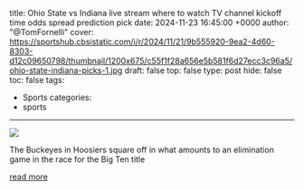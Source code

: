 title: Ohio State vs Indiana live stream where to watch TV channel kickoff time odds spread prediction pick
date: 2024-11-23 16:45:00 +0000
author: "@TomFornelli"
cover: https://sportshub.cbsistatic.com/i/r/2024/11/21/9b555920-9ea2-4d60-8303-d12c09650798/thumbnail/1200x675/c55f1f28a656e5b581f6d27ecc3c96a5/ohio-state-indiana-picks-1.jpg
draft: false
top: false
type: post
hide: false
toc: false
tags:
  - Sports
categories:
  - sports
---

![](https://sportshub.cbsistatic.com/i/r/2024/11/21/9b555920-9ea2-4d60-8303-d12c09650798/thumbnail/1200x675/c55f1f28a656e5b581f6d27ecc3c96a5/ohio-state-indiana-picks-1.jpg)

The Buckeyes in Hoosiers square off in what amounts to an elimination game in the race for the Big Ten title

[read more](https://www.cbssports.com/college-football/news/ohio-state-vs-indiana-live-stream-where-to-watch-tv-channel-kickoff-time-odds-spread-prediction-pick/)
